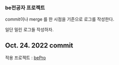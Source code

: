 ### be전공자 프로젝트 

commit이나 merge 를 한 시점을 기준으로 로그를 작성한다.   

일단 밀린 로그들 작성하자.

## Oct. 24. 2022 commit

적용 프로젝트 : [bePro](https://github.com/kimhaechang1/bePro)






